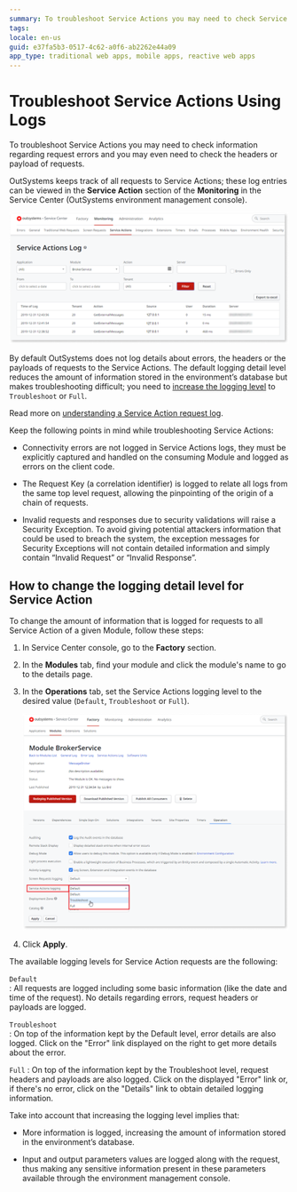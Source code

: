 ```yaml
---
summary: To troubleshoot Service Actions you may need to check Service Action requests logs. Learn where to find these logs, how to change the logging detail level and about a few key points regarding Service Action troubleshooting.
tags:
locale: en-us
guid: e37fa5b3-0517-4c62-a0f6-ab2262e44a09
app_type: traditional web apps, mobile apps, reactive web apps
---
```


# Troubleshoot Service Actions Using Logs

To troubleshoot Service Actions you may need to check information regarding request errors and you may even need to check the headers or payload of requests.

OutSystems keeps track of all requests to Service Actions; these log entries can be viewed in the **Service Action** section of the **Monitoring** in the Service Center (OutSystems environment management console).

![service actions logs](<images/service-action-log-sc.png>)

By default OutSystems does not log details about errors, the headers or the payloads of requests to the Service Actions. The default logging detail level reduces the amount of information stored in the environment’s database but makes troubleshooting difficult; you need to [increase the logging level](#how-to-change-the-logging-detail-level-for-service-action) to `Troubleshoot` or `Full`.

Read more on [understanding a Service Action request log](<../../managing-the-applications-lifecycle/monitor-and-troubleshoot/monitoring-an-environment.md#service-actions-logs>).

Keep the following points in mind while troubleshooting Service Actions:

* Connectivity errors are not logged in Service Actions logs, they must be explicitly captured and handled on the consuming Module and logged as errors on the client code.

* The Request Key (a correlation identifier) is logged to relate all logs from the same top level request, allowing the pinpointing of the origin of a chain of requests.

* Invalid requests and responses due to security validations will raise a Security Exception. To avoid giving potential attackers information that could be used to breach the system, the exception messages for Security Exceptions will not contain detailed information and simply contain “Invalid Request” or “Invalid Response”.

## How to change the logging detail level for Service Action

To change the amount of information that is logged for requests to all Service Action of a given Module, follow these steps:

1. In Service Center console, go to the **Factory** section.
1. In the **Modules** tab, find your module and click the module's name to go to the details page.
1. In the **Operations** tab, set the Service Actions logging level to the desired value (`Default`, `Troubleshoot` or `Full`).    

    ![service actions log level](<images/service-action-log-level-sc.png>)

1. Click **Apply**.

The available logging levels for Service Action requests are the following:

`Default`  
:   All requests are logged including some basic information (like the date and time of the request). No details regarding errors, request headers or payloads are logged.

`Troubleshoot`  
:   On top of the information kept by the Default level, error details are also logged. Click on the "Error" link displayed on the right to get more details about the error.

`Full`
:   On top of the information kept by the Troubleshoot level, request headers and payloads are also logged. Click on the displayed "Error" link or, if there's no error, click on the "Details" link to obtain detailed logging information.

Take into account that increasing the logging level implies that:

* More information is logged, increasing the amount of information stored in the environment’s database.

* Input and output parameters values are logged along with the request, thus making any sensitive information present in these parameters available through the environment management console.
